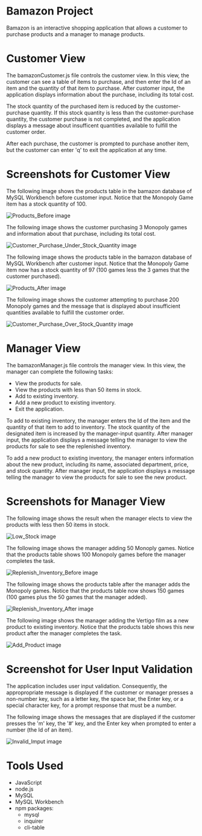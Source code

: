 # Bamazon Project

Bamazon is an interactive shopping application that allows a customer to purchase products and a manager to manage products.

# Customer View

The bamazonCustomer.js file controls the customer view. In this view, the customer can see a table of items to purchase, and then enter the Id of an item and the quantity of that item to purchase.  After customer input, the application displays information about the purchase, including its total cost.

The stock quantity of the purchased item is reduced by the customer-purchase quantity. If this stock quantity is less than the customer-purchase quantity, the customer purchase is not completed, and the application displays a message about insufficent quantities available to fulfill the customer order.

After each purchase, the customer is prompted to purchase another item, but the customer can enter 'q' to exit the application at any time.

# Screenshots for Customer View

The following image shows the products table in the bamazon database of MySQL Workbench before customer input. Notice that the Monopoly Game item has a stock quantity of 100.

![Products_Before image](assets/images/productsBefore.png)

The following image shows the customer purchasing 3 Monopoly games and information about that purchase, including its total cost.

![Customer_Purchase_Under_Stock_Quantity image](assets/images/Under_Stock_Quantity.png)

The following image shows the products table in the bamazon database of MySQL Workbench after customer input. Notice that the Monopoly Game item now has a stock quantity of 97 (100 games less the 3 games that the customer purchased).  

![Products_After image](assets/images/productsAfter.png)

The following image shows the customer attempting to purchase 200 Monopoly games and the message that is displayed about insufficient quantities available to fulfill the customer order.

![Customer_Purchase_Over_Stock_Quantity image](assets/images/Over_Stock_Quantity.png)

# Manager View

The bamazonManager.js file controls the manager view. In this view, the manager can complete the following tasks:

- View the products for sale.
- View the products with less than 50 items in stock.
- Add to existing inventory.
- Add a new product to existing inventory.
- Exit the application.

 To add to existing inventory, the manager enters the Id of the item and the quantity of that item to add to inventory. The stock quantity of the designated item is increased by the manager-input quantity. After manager input, the application displays a message telling the manager to view the products for sale to see the replenished inventory.

 To add a new product to existing inventory, the manager enters information about the new product, including its name, associated department, price, and stock quantity. After manager input, the application displays a message telling the manager to view the products for sale to see the new product. 

# Screenshots for Manager View

The following image shows the result when the manager elects to view the products with less then 50 items in stock.

![Low_Stock image](assets/images/lowStock.png)

The following image shows the manager adding 50 Monoply games. Notice that the products table shows 100 Monopoly games before the manager completes the task.

![Replenish_Inventory_Before image](assets/images/replenishInventoryBefore.png)

The following image shows the products table after the manager adds the Monopoly games. Notice that the products table now shows 150 games (100 games plus the 50 games that the manager added).

![Replenish_Inventory_After image](assets/images/replenishInventoryAfter.png)

The following image shows the manager adding the Vertigo film as a new product to existing inventory. Notice that the products table shows this new product after the manager completes the task.

![Add_Product image](assets/images/addProduct.png) 

# Screenshot for User Input Validation

The application includes user input validation. Consequently, the appropropriate message is displayed if the customer or manager presses a non-number key, such as a letter key, the space bar, the Enter key, or a special character key, for a prompt response that must be a number.

The following image shows the messages that are displayed if the customer presses the 'm' key, the '#' key, and the Enter key when prompted to enter a number (the Id of an item).

![Invalid_Imput image](assets/images/Invalid_Input.png)

# Tools Used

- JavaScript
- node.js
- MySQL
- MySQL Workbench
- npm packages:
	- mysql
	- inquirer
	- cli-table   